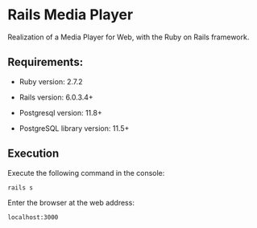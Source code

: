 # Rails Media Player

Realization of a Media Player for Web, with the Ruby on Rails framework.

## Requirements:

* Ruby version: 2.7.2

* Rails version: 6.0.3.4+

* Postgresql version: 11.8+

* PostgreSQL library version: 11.5+

## Execution

Execute the following command in the console:


`
rails s
`

Enter the browser at the web address:

`
localhost:3000
`
